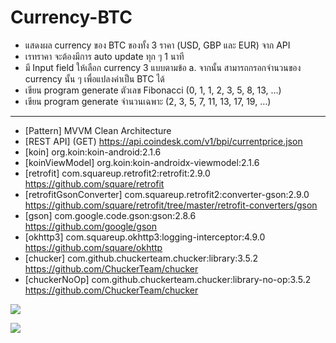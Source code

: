 # Currency-BTC
- แสดงผล currency ของ BTC ของทั้ง 3 ราคา (USD, GBP และ EUR) จาก API
- เรทราคา จะต้องมีการ auto update ทุก ๆ 1 นาที
- มี Input field ให้เลือก currency 3 แบบตามข้อ a. จากนั้น สามารถกรอกจำนวนของ currency นั้น ๆ เพื่อแปลงค่าเป็น BTC ได้
- เขียน program generate ตัวเลข Fibonacci (0, 1, 1, 2, 3, 5, 8, 13, …)
- เขียน program generate จำนวนเฉพาะ (2, 3, 5, 7, 11, 13, 17, 19, …)
---
- [Pattern] MVVM Clean Architecture
- [REST API] (GET) https://api.coindesk.com/v1/bpi/currentprice.json
- [koin] org.koin:koin-android:2.1.6
- [koinViewModel] org.koin:koin-androidx-viewmodel:2.1.6
- [retrofit] com.squareup.retrofit2:retrofit:2.9.0 <https://github.com/square/retrofit>
- [retrofitGsonConverter] com.squareup.retrofit2:converter-gson:2.9.0 <https://github.com/square/retrofit/tree/master/retrofit-converters/gson>
- [gson] com.google.code.gson:gson:2.8.6 <https://github.com/google/gson>
- [okhttp3] com.squareup.okhttp3:logging-interceptor:4.9.0 <https://github.com/square/okhttp>
- [chucker] com.github.chuckerteam.chucker:library:3.5.2 <https://github.com/ChuckerTeam/chucker>
- [chuckerNoOp] com.github.chuckerteam.chucker:library-no-op:3.5.2 <https://github.com/ChuckerTeam/chucker>

[<img src="https://sv1.img.in.th/5xqT5.png">]()

[<img src="https://sv1.img.in.th/5x8DJ.png">]()
